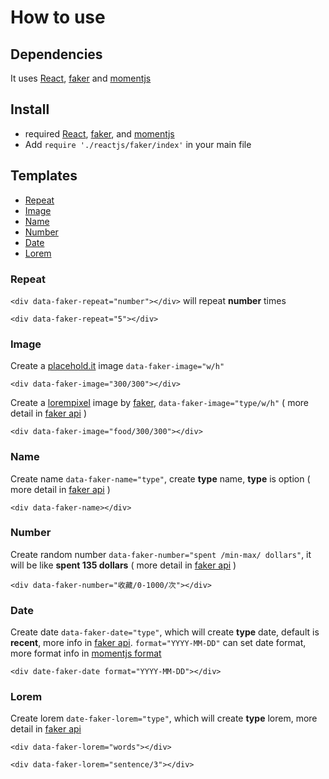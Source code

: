 # How to use

## Dependencies

It uses [React], [faker] and [momentjs]

## Install

- required [React], [faker], and [momentjs]
- Add `require './reactjs/faker/index'` in your main file


## Templates

- [Repeat](#repeat)
- [Image](#image)
- [Name](#name)
- [Number](#number)
- [Date](#date)
- [Lorem](#lorem)


### Repeat

`<div data-faker-repeat="number"></div>` will repeat **number** times

```
<div data-faker-repeat="5"></div>
```


### Image

Create a [placehold.it] image `data-faker-image="w/h"`
```
<div data-faker-image="300/300"></div>
```

Create a [lorempixel] image by [faker], `data-faker-image="type/w/h"` ( more detail in [faker api] )
```
<div data-faker-image="food/300/300"></div>
```

### Name

Create name `data-faker-name="type"`, create **type** name, **type** is option ( more detail in [faker api] )
```
<div data-faker-name></div>
```

### Number

Create random number `data-faker-number="spent /min-max/ dollars"`, it will be like **spent 135 dollars** ( more detail in [faker api] )
```
<div data-faker-number="收藏/0-1000/次"></div>
```

### Date

Create date `data-faker-date="type"`, which will create **type** date, default is **recent**, more info in [faker api]. `format="YYYY-MM-DD"` can set date format, more format info in [momentjs format]
```
<div date-faker-date format="YYYY-MM-DD"></div>
```

### Lorem

Create lorem `date-faker-lorem="type"`, which will create **type** lorem, more detail in [faker api]

```
<div data-faker-lorem="words"></div>
```

```
<div data-faker-lorem="sentence/3"></div>
```


[React]: http://facebook.github.io/react/index.html
[faker]: http://marak.com/faker.js/
[faker api]: https://github.com/Marak/faker.js/blob/master/Readme.md#api
[momentjs]: http://momentjs.com/
[momentjs format]: http://momentjs.com/docs/#/parsing/string-format/
[placehold.it]: http://placehold.it
[lorempixel]: http://lorempixel.com/

